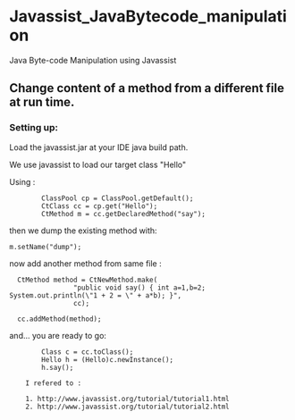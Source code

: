 # Javassist_JavaBytecode_manipulation
Java Byte-code Manipulation using Javassist

## Change content of a method from a different file at run time.

### Setting up:
Load the javassist.jar at your IDE java build path.


We use javassist to load our target class "Hello"

Using :

```
        ClassPool cp = ClassPool.getDefault();
        CtClass cc = cp.get("Hello");
        CtMethod m = cc.getDeclaredMethod("say");
```

then we dump the existing method with:

```
m.setName("dump");
```

now add another method from same file :

```
  CtMethod method = CtNewMethod.make(
                "public void say() { int a=1,b=2; System.out.println(\"1 + 2 = \" + a*b); }",
                cc);
               
  cc.addMethod(method);
```

and... you are ready to go:

```
        Class c = cc.toClass();
        Hello h = (Hello)c.newInstance();
        h.say();
```

        I refered to :

        1. http://www.javassist.org/tutorial/tutorial1.html
        2. http://www.javassist.org/tutorial/tutorial2.html
